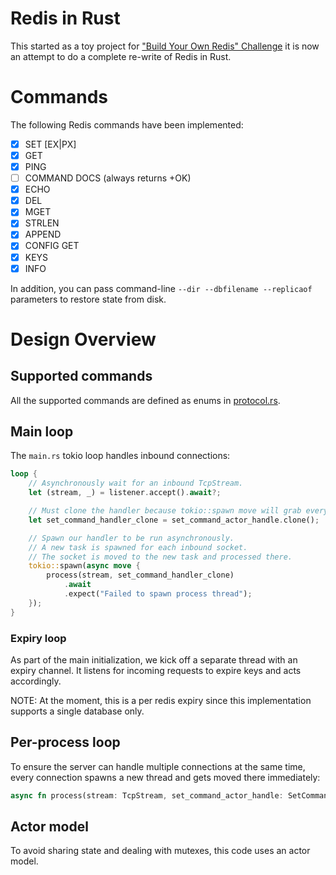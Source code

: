 # Redis in Rust
This started as a toy project for ["Build Your Own Redis" Challenge](https://codecrafters.io/challenges/redis) it is now an attempt to do a complete re-write of Redis in Rust.

# Commands
The following Redis commands have been implemented:
- [x] SET [EX|PX]
- [x] GET
- [x] PING
- [ ] COMMAND DOCS (always returns +OK)
- [x] ECHO
- [x] DEL
- [x] MGET
- [x] STRLEN
- [x] APPEND
- [x] CONFIG GET
- [x] KEYS
- [x] INFO

In addition, you can pass command-line `--dir --dbfilename --replicaof` parameters to restore state from disk.

# Design Overview

## Supported commands
All the supported commands are defined as enums in [protocol.rs](src/protocol.rs).

## Main loop

The `main.rs` tokio loop handles inbound connections:

```rust
loop {
    // Asynchronously wait for an inbound TcpStream.
    let (stream, _) = listener.accept().await?;

    // Must clone the handler because tokio::spawn move will grab everything.
    let set_command_handler_clone = set_command_actor_handle.clone();

    // Spawn our handler to be run asynchronously.
    // A new task is spawned for each inbound socket.  
    // The socket is moved to the new task and processed there.
    tokio::spawn(async move {
        process(stream, set_command_handler_clone)
            .await
            .expect("Failed to spawn process thread");
    });
}
```
### Expiry loop
As part of the main initialization, we kick off a separate thread with an expiry channel. It listens for incoming requests to expire keys and acts accordingly.

NOTE: At the moment, this is a per redis expiry since this implementation supports a single database only.

## Per-process loop
To ensure the server can handle multiple connections at the same time, every connection spawns a new thread and gets moved there immediately:

```rust
async fn process(stream: TcpStream, set_command_actor_handle: SetCommandActorHandle) -> Result<()> {}
```

## Actor model
To avoid sharing state and dealing with mutexes, this code uses an actor model.
